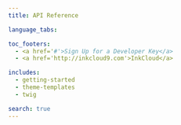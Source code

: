 ```yaml
---
title: API Reference

language_tabs:

toc_footers:
  - <a href='#'>Sign Up for a Developer Key</a>
  - <a href='http://inkcloud9.com'>InkCloud</a>

includes:
  - getting-started
  - theme-templates
  - twig

search: true
---
```








